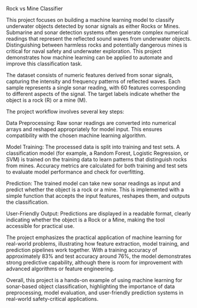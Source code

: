 Rock vs Mine Classifier

This project focuses on building a machine learning model to classify underwater objects detected by sonar signals as either Rocks or Mines. Submarine and sonar detection systems often generate complex numerical readings that represent the reflected sound waves from underwater objects. Distinguishing between harmless rocks and potentially dangerous mines is critical for naval safety and underwater exploration. This project demonstrates how machine learning can be applied to automate and improve this classification task.

The dataset consists of numeric features derived from sonar signals, capturing the intensity and frequency patterns of reflected waves. Each sample represents a single sonar reading, with 60 features corresponding to different aspects of the signal. The target labels indicate whether the object is a rock (R) or a mine (M).

The project workflow involves several key steps:

Data Preprocessing: Raw sonar readings are converted into numerical arrays and reshaped appropriately for model input. This ensures compatibility with the chosen machine learning algorithm.

Model Training: The processed data is split into training and test sets. A classification model (for example, a Random Forest, Logistic Regression, or SVM) is trained on the training data to learn patterns that distinguish rocks from mines. Accuracy metrics are calculated for both training and test sets to evaluate model performance and check for overfitting.

Prediction: The trained model can take new sonar readings as input and predict whether the object is a rock or a mine. This is implemented with a simple function that accepts the input features, reshapes them, and outputs the classification.

User-Friendly Output: Predictions are displayed in a readable format, clearly indicating whether the object is a Rock or a Mine, making the tool accessible for practical use.

The project emphasizes the practical application of machine learning for real-world problems, illustrating how feature extraction, model training, and prediction pipelines work together. With a training accuracy of approximately 83% and test accuracy around 76%, the model demonstrates strong predictive capability, although there is room for improvement with advanced algorithms or feature engineering.

Overall, this project is a hands-on example of using machine learning for sonar-based object classification, highlighting the importance of data preprocessing, model evaluation, and user-friendly prediction systems in real-world safety-critical applications.
